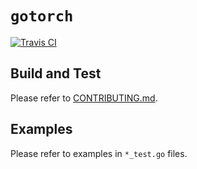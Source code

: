# `gotorch`

[![Travis CI](https://travis-ci.com/wangkuiyi/gotorch.svg?branch=develop)](https://travis-ci.com/wangkuiyi/gotorch)

## Build and Test

Please refer to [CONTRIBUTING.md](CONTRIBUTING.md).

## Examples

Please refer to examples in `*_test.go` files.

